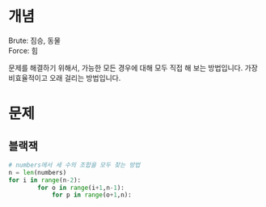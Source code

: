 # 개념
Brute: 짐승, 동물  
Force: 힘

문제를 해결하기 위해서, 가능한 모든 경우에 대해 모두 직접 해 보는 방법입니다.
가장 비효율적이고 오래 걸리는 방법입니다.

# 문제
## 블랙잭
```python
# numbers에서 세 수의 조합을 모두 찾는 방법
n = len(numbers)
for i in range(n-2):
		for o in range(i+1,n-1):
			for p in range(o+1,n):
```